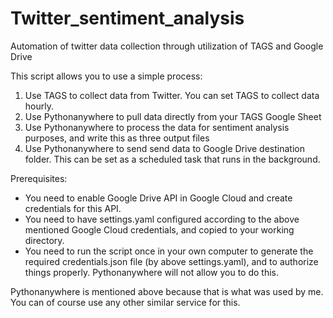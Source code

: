 # Twitter_sentiment_analysis
Automation of twitter data collection through utilization of TAGS and Google Drive

This script allows you to use a simple process:
1. Use TAGS to collect data from Twitter. You can set TAGS to collect data hourly.
2. Use Pythonanywhere to pull data directly from your TAGS Google Sheet
3. Use Pythonanywhere to process the data for sentiment analysis purposes, and write this as three output files
4. Use Pythonanywhere to send send data to Google Drive destination folder. This can be set as a scheduled task that runs in the background.

Prerequisites:
- You need to enable Google Drive API in Google Cloud and create credentials for this API.
- You need to have settings.yaml configured according to the above mentioned Google Cloud credentials, and copied to your working directory.
- You need to run the script once in your own computer to generate the required credentials.json file (by above settings.yaml), and to authorize things properly. Pythonanywhere will not allow you to do this.

Pythonanywhere is mentioned above because that is what was used by me. You can of course use any other similar service for this.
